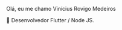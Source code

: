 Olá, eu me chamo Vinícius Rovigo Medeiros

🔭 Desenvolvedor Flutter / Node JS.

<!--**Projeto Desenvolvido com Clean Arquiteture, princípios de SOLID, CI/CD, Gerenciamento de estados, consumo de API, testes e internacionalização**-->

<!--![WhatsApp Video 2023-01-11 at 10 36 44 (1)](https://user-images.githubusercontent.com/100034600/211824143-f34764e0-06d2-4d6d-8a96-9c7eff3219d5.gif)-->
